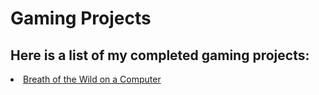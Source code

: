 <h1>Gaming Projects</h1>

<h2>Here is a list of my completed gaming projects:</h2>

<li><a href="https://matteosalverio.github.io/Troubleshoot.it/projects/gaming/BoTWPC">Breath of the Wild on a Computer</a>
